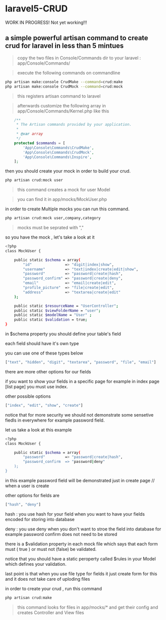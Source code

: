 laravel5-CRUD
============

WORK IN PROGRESS! Not yet working!!!

a simple powerful artisan command to create crud for laravel in less than 5 mintues
----



> copy the two files in Console/Commands dir to your laravel : app/Console/Commands/

> execute the following commands on commandline

```sh
php artisan make:console CrudMake --command=crud:make
php artisan make:console CrudMock --command=crud:mock
```
>  this registers artisan command to laravel

> afterwards customize the following array in app/Console/Commands/Kernel.php like this

```php
	/**
	 * The Artisan commands provided by your application.
	 *
	 * @var array
	 */
	protected $commands = [
        'App\Console\Commands\CrudMake',
        'App\Console\Commands\CrudMock',
        'App\Console\Commands\Inspire',
	];
```

then you should create your mock in order to build your crud.

```sh
php artisan crud:mock user
```

> this command creates a mock for user Model

> you can find it in app/mocks/MockUser.php 

in order to create Multiple mocks you can run this command.

```sh
php artisan crud:mock user,company,category
```

> mocks must be seprated with ","

so you have the mock , let's take a look at it


```sh
<?php
class MockUser {

    public static $schema = array(
        "id"               => "digit|index|show",
        "username"         => "text|index|create|edit|show",
        "password"         => "password|create|hash",
        "password_confirm" => "password|create|deny",
        "email"            => "email|create|edit",
        "profile_picture"  => "file|create|edit",
        "address"          => "textarea|create|edit"
    );

    public static $resourceName = "UserController";
    public static $viewFolderName = "user";
    public static $modelName = "User" ;
    public static $validation = true;
}

```
in $schema property you should define your table's field

each field should have it's own type 

you can use one of these types below

```sh
["text", "hidden", "digit", "textarea", "password", "file", "email"]
```

there are more other options for our fields

if you want to show your fields in a specific page for example in index page [list page] you must use index.

other possible options

```sh
["index", "edit", "show", "create"]
```
notice that for more security we should not demonstrate some sensetive fiedls in everywhere for example password field.

let us take a look at this example 

```sh
<?php
class MockUser {

    public static $schema = array(
        "password"         => "password|create|hash",
        "password_confirm  => "password|deny"
    );
}

```

in this example password field will be demonstrated just in create page // when a user is create

other options for fields are 

```sh
["hash", "deny"]
```

hash : you use hash for your field when you want to have your fields encoded for storing into database 

deny : you use deny when you don't want to stroe the field into database  for example password confirm does not need to be stored


there is a $validation property in each mock file which says that each form must ( true ) or must not (false) be validated.

notice that you should have a static peroperty called $rules in your Model which defines your validation.


last point is that when you use file type for fields it just create form for this and it does not take care of uploding files


in order to create your crud , run this command 

```sh
php artisan crud:make

```

> this command looks for files in app/mocks/* and get their config and creates Controller and View files





